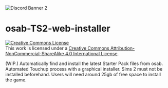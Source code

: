 
![Discord Banner 2](https://discordapp.com/api/guilds/912700195249197086/widget.png?style=banner2)

# osab-TS2-web-installer
<a rel="license" href="http://creativecommons.org/licenses/by-nc-sa/4.0/"><img alt="Creative Commons License" style="border-width:0" src="https://i.creativecommons.org/l/by-nc-sa/4.0/88x31.png" /></a><br />This work is licensed under a <a rel="license" href="http://creativecommons.org/licenses/by-nc-sa/4.0/">Creative Commons Attribution-NonCommercial-ShareAlike 4.0 International License</a>.

(WIP.) Automatically find and install the latest Starter Pack files from osab. Automated Touchup process with a graphical installer.
Sims 2 must not be installed beforehand. Users will need around 25gb of free space to install the game.
